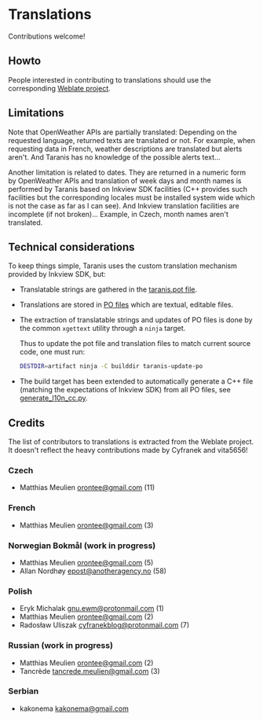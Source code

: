 # Translations

Contributions welcome!

## Howto

People interested in contributing to translations should use the
corresponding [Weblate
project](https://hosted.weblate.org/projects/taranis/taranis/).

## Limitations

Note that OpenWeather APIs are partially translated: Depending on the
requested language, returned texts are translated or not. For example,
when requesting data in French, weather descriptions are translated
but alerts aren't. And Taranis has no knowledge of the possible alerts
text…

Another limitation is related to dates. They are returned in a numeric
form by OpenWeather APIs and translation of week days and month names
is performed by Taranis based on Inkview SDK facilities (C++ provides
such facilities but the corresponding locales must be installed system
wide which is not the case as far as I can see). And Inkview
translation facilities are incomplete (if not broken)... Example, in
Czech, month names aren't translated.

## Technical considerations

To keep things simple, Taranis uses the custom translation mechanism
provided by Inkview SDK, but:

* Translatable strings are gathered in the [taranis.pot
  file](./taranis.pot).

* Translations are stored in [PO files](./) which are textual,
  editable files.

* The extraction of translatable strings and updates of PO files is
  done by the common `xgettext` utility through a `ninja` target.
  
  Thus to update the pot file and translation files to match current
  source code, one must run:
  
  ```sh
  DESTDIR=artifact ninja -C builddir taranis-update-po
  ```

* The build target has been extended to automatically generate a C++
  file (matching the expectations of Inkview SDK) from all PO files, see
  [generate_l10n_cc.py](../scripts/generate_l10n_cc.py).

## Credits

The list of contributors to translations is extracted from the Weblate
project. It doesn't reflect the heavy contributions made by Cyfranek
and vita5656!

### Czech

* Matthias Meulien <orontee@gmail.com> (11)

### French

* Matthias Meulien <orontee@gmail.com> (3)

### Norwegian Bokmål (work in progress)

* Matthias Meulien <orontee@gmail.com> (5)
* Allan Nordhøy <epost@anotheragency.no> (58)

### Polish

* Eryk Michalak <gnu.ewm@protonmail.com> (1)
* Matthias Meulien <orontee@gmail.com> (2)
* Radosław Uliszak <cyfranekblog@protonmail.com> (7)

### Russian (work in progress)

* Matthias Meulien <orontee@gmail.com> (2)
* Tancrède <tancrede.meulien@gmail.com> (3)

### Serbian

* kakonema <kakonema@gmail.com>
